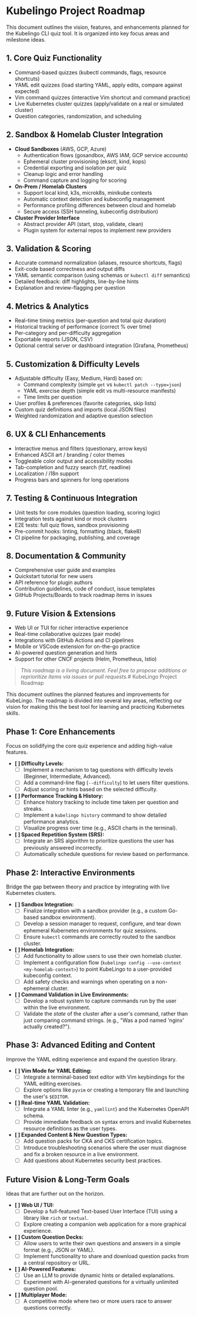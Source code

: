 <!-- Kubelingo Roadmap -->
# Kubelingo Project Roadmap

This document outlines the vision, features, and enhancements planned for the Kubelingo CLI quiz tool. It is organized into key focus areas and milestone ideas.

## 1. Core Quiz Functionality
- Command-based quizzes (kubectl commands, flags, resource shortcuts)
- YAML edit quizzes (load starting YAML, apply edits, compare against expected)
- Vim command quizzes (interactive Vim shortcut and command practice)
- Live Kubernetes cluster quizzes (apply/validate on a real or simulated cluster)
- Question categories, randomization, and scheduling

## 2. Sandbox & Homelab Cluster Integration
- **Cloud Sandboxes** (AWS, GCP, Azure)
  - Authentication flows (gosandbox, AWS IAM, GCP service accounts)
  - Ephemeral cluster provisioning (eksctl, kind, kops)
  - Credential exporting and isolation per quiz
  - Cleanup logic and error handling
  - Command capture and logging for scoring
- **On-Prem / Homelab Clusters**
  - Support local kind, k3s, microk8s, minikube contexts
  - Automatic context detection and kubeconfig management
  - Performance profiling differences between cloud and homelab
  - Secure access (SSH tunneling, kubeconfig distribution)
- **Cluster Provider Interface**
  - Abstract provider API (start, stop, validate, clean)
  - Plugin system for external repos to implement new providers

## 3. Validation & Scoring
- Accurate command normalization (aliases, resource shortcuts, flags)
- Exit-code based correctness and output diffs
- YAML semantic comparison (using schemas or `kubectl diff` semantics)
- Detailed feedback: diff highlights, line-by-line hints
- Explanation and review-flagging per question

## 4. Metrics & Analytics
- Real-time timing metrics (per-question and total quiz duration)
- Historical tracking of performance (correct % over time)
- Per-category and per-difficulty aggregation
- Exportable reports (JSON, CSV)
- Optional central server or dashboard integration (Grafana, Prometheus)

## 5. Customization & Difficulty Levels
- Adjustable difficulty (Easy, Medium, Hard) based on:
  - Command complexity (simple `get` vs `kubectl patch --type=json`)
  - YAML exercise depth (simple edit vs multi-resource manifests)
  - Time limits per question
- User profiles & preferences (favorite categories, skip lists)
- Custom quiz definitions and imports (local JSON files)
- Weighted randomization and adaptive question selection

## 6. UX & CLI Enhancements
- Interactive menus and filters (questionary, arrow keys)
- Enhanced ASCII art / branding / color themes
- Toggleable color output and accessibility modes
- Tab-completion and fuzzy search (fzf, readline)
- Localization / i18n support
- Progress bars and spinners for long operations

## 7. Testing & Continuous Integration
- Unit tests for core modules (question loading, scoring logic)
- Integration tests against kind or mock clusters
- E2E tests: full quiz flows, sandbox provisioning
- Pre-commit hooks: linting, formatting (black, flake8)
- CI pipeline for packaging, publishing, and coverage

## 8. Documentation & Community
- Comprehensive user guide and examples
- Quickstart tutorial for new users
- API reference for plugin authors
- Contribution guidelines, code of conduct, issue templates
- GitHub Projects/Boards to track roadmap items in issues

## 9. Future Vision & Extensions
- Web UI or TUI for richer interactive experience
- Real-time collaborative quizzes (pair mode)
- Integrations with GitHub Actions and CI pipelines
- Mobile or VSCode extension for on-the-go practice
- AI-powered question generation and hints
- Support for other CNCF projects (Helm, Prometheus, Istio)

> _This roadmap is a living document. Feel free to propose additions or reprioritize items via issues or pull requests._# KubeLingo Project Roadmap

This document outlines the planned features and improvements for KubeLingo. The roadmap is divided into several key areas, reflecting our vision for making this the best tool for learning and practicing Kubernetes skills.

## Phase 1: Core Enhancements

Focus on solidifying the core quiz experience and adding high-value features.

- **[ ] Difficulty Levels:**
    - [ ] Implement a mechanism to tag questions with difficulty levels (Beginner, Intermediate, Advanced).
    - [ ] Add a command-line flag (`--difficulty`) to let users filter questions.
    - [ ] Adjust scoring or hints based on the selected difficulty.

- **[ ] Performance Tracking & History:**
    - [ ] Enhance history tracking to include time taken per question and streaks.
    - [ ] Implement a `kubelingo history` command to show detailed performance analytics.
    - [ ] Visualize progress over time (e.g., ASCII charts in the terminal).

- **[ ] Spaced Repetition System (SRS):**
    - [ ] Integrate an SRS algorithm to prioritize questions the user has previously answered incorrectly.
    - [ ] Automatically schedule questions for review based on performance.

## Phase 2: Interactive Environments

Bridge the gap between theory and practice by integrating with live Kubernetes clusters.

- **[ ] Sandbox Integration:**
    - [ ] Finalize integration with a sandbox provider (e.g., a custom Go-based sandbox environment).
    - [ ] Develop a session manager to request, configure, and tear down ephemeral Kubernetes environments for quiz sessions.
    - [ ] Ensure `kubectl` commands are correctly routed to the sandbox cluster.

- **[ ] Homelab Integration:**
    - [ ] Add functionality to allow users to use their own homelab cluster.
    - [ ] Implement a configuration flow (`kubelingo config --use-context <my-homelab-context>`) to point KubeLingo to a user-provided kubeconfig context.
    - [ ] Add safety checks and warnings when operating on a non-ephemeral cluster.

- **[ ] Command Validation in Live Environments:**
    - [ ] Develop a robust system to capture commands run by the user within the live environment.
    - [ ] Validate the *state* of the cluster after a user's command, rather than just comparing command strings. (e.g., "Was a pod named 'nginx' actually created?").

## Phase 3: Advanced Editing and Content

Improve the YAML editing experience and expand the question library.

- **[ ] Vim Mode for YAML Editing:**
    - [ ] Integrate a terminal-based text editor with Vim keybindings for the YAML editing exercises.
    - [ ] Explore options like `pyvim` or creating a temporary file and launching the user's `$EDITOR`.

- **[ ] Real-time YAML Validation:**
    - [ ] Integrate a YAML linter (e.g., `yamllint`) and the Kubernetes OpenAPI schema.
    - [ ] Provide immediate feedback on syntax errors and invalid Kubernetes resource definitions as the user types.

- **[ ] Expanded Content & New Question Types:**
    - [ ] Add question packs for CKA and CKS certification topics.
    - [ ] Introduce troubleshooting scenarios where the user must diagnose and fix a broken resource in a live environment.
    - [ ] Add questions about Kubernetes security best practices.

## Future Vision & Long-Term Goals

Ideas that are further out on the horizon.

- **[ ] Web UI / TUI:**
    - [ ] Develop a full-featured Text-based User Interface (TUI) using a library like `rich` or `textual`.
    - [ ] Explore creating a companion web application for a more graphical experience.

- **[ ] Custom Question Decks:**
    - [ ] Allow users to write their own questions and answers in a simple format (e.g., JSON or YAML).
    - [ ] Implement functionality to share and download question packs from a central repository or URL.

- **[ ] AI-Powered Features:**
    - [ ] Use an LLM to provide dynamic hints or detailed explanations.
    - [ ] Experiment with AI-generated questions for a virtually unlimited question pool.

- **[ ] Multiplayer Mode:**
    - [ ] A competitive mode where two or more users race to answer questions correctly.
